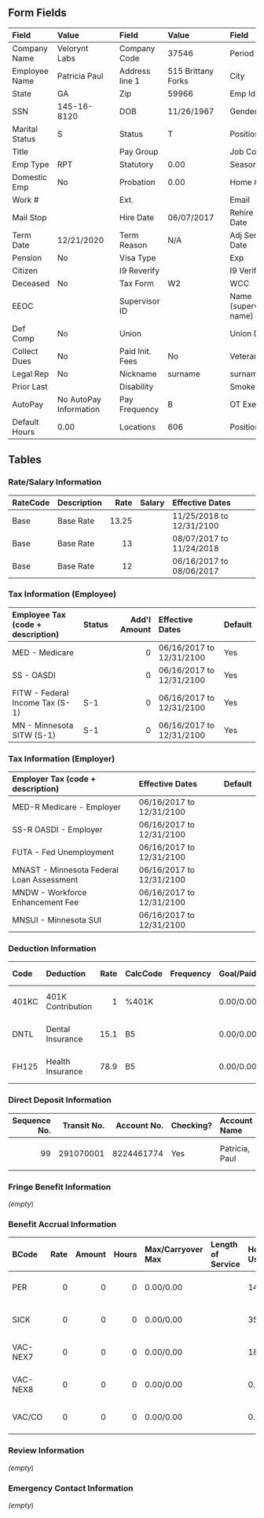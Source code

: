 ## Form Fields
| Field          | Value                  |     | Field           | Value              |      | Field                  | Value                    |
|:---------------|:-----------------------|:----|:----------------|:-------------------|:-----|:-----------------------|:-------------------------|
| Company Name   | Velorynt Labs          |     | Company Code    | 37546              |      | Period                 | 12/17/2024 to 12/26/2024 |
| Employee Name  | Patricia Paul          |     | Address line 1  | 515 Brittany Forks |      | City                   | Savannah                 |
| State          | GA                     |     | Zip             | 59966              |      | Emp Id                 | 3602                     |
| SSN            | 145-16-8120            |     | DOB             | 11/26/1967         |      | Gender                 | F                        |
| Marital Status | S                      |     | Status          | T                  |      | Position               |                          |
| Title          |                        |     | Pay Group       |                    |      | Job Code               |                          |
| Emp Type       | RPT                    |     | Statutory       | 0.00               |      | Seasonal               | 0.00                     |
| Domestic Emp   | No                     |     | Probation       | 0.00               |      | Home #                 |                          |
| Work #         |                        |     | Ext.            |                    |      | Email                  | Emailxhines@yahoo.com    |
| Mail Stop      |                        |     | Hire Date       | 06/07/2017         |      | Rehire Date            |                          |
| Term Date      | 12/21/2020             |     | Term Reason     | N/A                |      | Adj Sen Date           |                          |
| Pension        | No                     |     | Visa Type       |                    |      | Exp                    |                          |
| Citizen        |                        |     | I9 Reverify     |                    |      | I9 Verified            | Yes                      |
| Deceased       | No                     |     | Tax Form        | W2                 |      | WCC                    | 8810                     |
| EEOC           |                        |     | Supervisor ID   |                    |      | Name (supervisor name) |                          |
| Def Comp       | No                     |     | Union           |                    |      | Union Date             |                          |
| Collect Dues   | No                     |     | Paid Init. Fees | No                 |      | Veteran                |                          |
| Legal Rep      | No                     |     | Nickname        | surname            |      | surname                | surname                  |
| Prior Last     |                        |     | Disability      |                    |      | Smoker                 | No                       |
| AutoPay        | No AutoPay Information |     | Pay Frequency   | B                  |      | OT Exempt              | No                       |
| Default Hours  | 0.00                   |     | Locations       | 606                |      | Positions              | 700                      |

## Tables

### Rate/Salary Information
| RateCode   | Description   |   Rate | Salary   | Effective Dates          |
|:-----------|:--------------|-------:|:---------|:-------------------------|
| Base       | Base Rate     |  13.25 |          | 11/25/2018 to 12/31/2100 |
| Base       | Base Rate     |  13    |          | 08/07/2017 to 11/24/2018 |
| Base       | Base Rate     |  12    |          | 06/16/2017 to 08/06/2017 |

### Tax Information (Employee)
| Employee Tax (code + description)   | Status   |   Add'l Amount | Effective Dates          | Default   |
|:------------------------------------|:---------|---------------:|:-------------------------|:----------|
| MED - Medicare                      |          |              0 | 06/16/2017 to 12/31/2100 | Yes       |
| SS - OASDI                          |          |              0 | 06/16/2017 to 12/31/2100 | Yes       |
| FITW - Federal Income Tax (S-1)     | S-1      |              0 | 06/16/2017 to 12/31/2100 | Yes       |
| MN - Minnesota SITW (S-1)           | S-1      |              0 | 06/16/2017 to 12/31/2100 | Yes       |

### Tax Information (Employer)
| Employer Tax (code + description)         | Effective Dates          | Default   |
|:------------------------------------------|:-------------------------|:----------|
| MED-R Medicare - Employer                 | 06/16/2017 to 12/31/2100 |           |
| SS-R OASDI - Employer                     | 06/16/2017 to 12/31/2100 |           |
| FUTA - Fed Unemployment                   | 06/16/2017 to 12/31/2100 |           |
| MNAST - Minnesota Federal Loan Assessment | 06/16/2017 to 12/31/2100 |           |
| MNDW - Workforce Enhancement Fee          | 06/16/2017 to 12/31/2100 |           |
| MNSUI - Minnesota SUI                     | 06/16/2017 to 12/31/2100 |           |

### Deduction Information
| Code   | Deduction         |   Rate | CalcCode   | Frequency   | Goal/Paid   | Min/Max/Annual Max   |   Arrears | Agency   | Effective Dates          |
|:-------|:------------------|-------:|:-----------|:------------|:------------|:---------------------|----------:|:---------|:-------------------------|
| 401KC  | 401K Contribution |    1   | %401K      |             | 0.00/0.00   | 0.00/0.00/0.00       |         0 |          | 09/08/2017 to 04/14/2019 |
| DNTL   | Dental Insurance  |   15.1 | B5         |             | 0.00/0.00   | 0.00/0.00/0.00       |         0 |          | 09/01/2017 to 04/14/2019 |
| FH125  | Health Insurance  |   78.9 | B5         |             | 0.00/0.00   | 0.00/0.00/0.00       |         0 |          | 09/01/2017 to 04/14/2019 |

### Direct Deposit Information
|   Sequence No. |   Transit No. |   Account No. | Checking?   | Account Name   | Amount Code   |   Amount | Prenote Date   | Effective Dates          | Exclude Special   |
|---------------:|--------------:|--------------:|:------------|:---------------|:--------------|---------:|:---------------|:-------------------------|:------------------|
|             99 |     291070001 |    8224461774 | Yes         | Patricia, Paul | %             |      100 | 06/30/2017     | 06/30/2017 to 12/31/2100 | No                |

### Fringe Benefit Information
_(empty_)

### Benefit Accrual Information
| BCode    |   Rate |   Amount |   Hours | Max/Carryover Max   | Length of Service   | Hours: Used/Avail/Total/Prob   | Dollars: Used/Avail/Total/Prob   | Effective Dates          |
|:---------|-------:|---------:|--------:|:--------------------|:--------------------|:-------------------------------|:---------------------------------|:-------------------------|
| PER      |      0 |        0 |       0 | 0.00/0.00           |                     | 14.00/0.00/0.00/0.00           | 185.50/0.00/0.00/0.00            | 09/01/2017 to 04/13/2019 |
| SICK     |      0 |        0 |       0 | 0.00/0.00           |                     | 35.00/0.00/0.00/0.00           | 318.00/145.75/0.00/0.00          | 09/01/2017 to 04/13/2019 |
| VAC-NEX7 |      0 |        0 |       0 | 0.00/0.00           |                     | 18.83/0.00/0.00/0.00           | 0.00/249.50/0.00/0.00            | 10/05/2018 to 04/13/2019 |
| VAC-NEX8 |      0 |        0 |       0 | 0.00/0.00           |                     | 0.00/0.00/0.00/0.00            | 481.00/40.04/0.00/0.00           | 09/22/2017 to 10/05/2018 |
| VAC/CO   |      0 |        0 |       0 | 0.00/0.00           |                     | 0.96/0.00/0.00/0.00            | 0.00/12.72/0.00/0.00             | 01/01/2018 to 04/13/2019 |

### Review Information
_(empty_)

### Emergency Contact Information
_(empty_)